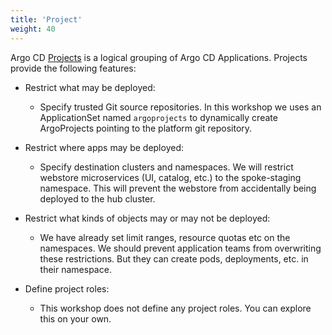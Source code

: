 ```yaml
---
title: 'Project'
weight: 40
---
```


Argo CD [Projects](https://argo-cd.readthedocs.io/en/stable/user-guide/projects/) is a logical grouping of Argo CD Applications. Projects provide the following features:

- Restrict what may be deployed:
    - Specify trusted Git source repositories. In this workshop we uses an ApplicationSet named `argoprojects` to dynamically create ArgoProjects pointing to the platform git repository.

- Restrict where apps may be deployed:
    - Specify destination clusters and namespaces. We will restrict webstore microservices (UI, catalog, etc.) to the spoke-staging namespace. This will prevent the webstore from accidentally being deployed to the hub cluster.

- Restrict what kinds of objects may or may not be deployed: 
    - We have already set limit ranges, resource quotas etc on the namespaces. We should prevent application teams from overwriting these restrictions. But they can create pods, deployments, etc. in their namespace.

- Define project roles:
    - This workshop does not define any project roles. You can explore this on your own.


